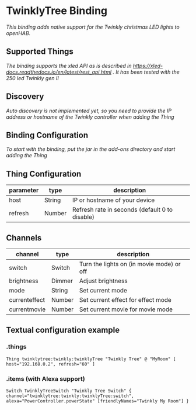 # TwinklyTree Binding

_This binding adds native support for the Twinkly christmas LED lights to openHAB._

## Supported Things

_The binding supports the xled API as is described in https://xled-docs.readthedocs.io/en/latest/rest_api.html . It has been tested with the 250 led Twinkly gen II_

## Discovery

_Auto discovery is not implemented yet, so you need to provide the IP address or hostname of the Twinkly controller when adding the Thing_

## Binding Configuration

_To start with the binding, put the jar in the add-ons directory and start adding the Thing_

## Thing Configuration

| parameter     | type   | description                                       |
|---------------|--------|---------------------------------------------------|
| host          | String | IP or hostname of your device                     |
| refresh       | Number | Refresh rate in seconds (default 0 to disable)    |

## Channels

| channel       | type   | description                               |
|---------------|--------|-------------------------------------------|
| switch        | Switch | Turn the lights on (in movie mode) or off |
| brightness    | Dimmer | Adjust brightness                         |
| mode          | String | Set current mode                          |
| currenteffect | Number | Set current effect for effect mode        |
| currentmovie  | Number | Set current movie for movie mode          |

## Textual configuration example

### .things

```
Thing twinklytree:twinkly:twinklyTree "Twinkly Tree" @ "MyRoom" [ host="192.168.0.2", refresh="60" ]
```

### .items (with Alexa support)

```
Switch TwinklyTreeSwitch "Twinkly Tree Switch" { channel="twinklytree:twinkly:twinklyTree:switch", alexa="PowerController.powerState" [friendlyNames="Twinkly My Room"] }
```
